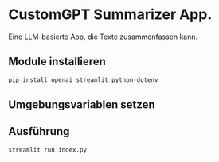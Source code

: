 # CustomGPT Summarizer App.
Eine LLM-basierte App, die Texte zusammenfassen kann.

## Module installieren
```bash
pip install openai streamlit python-dotenv
```

## Umgebungsvariablen setzen

## Ausführung
```bash
streamlit run index.py
```
